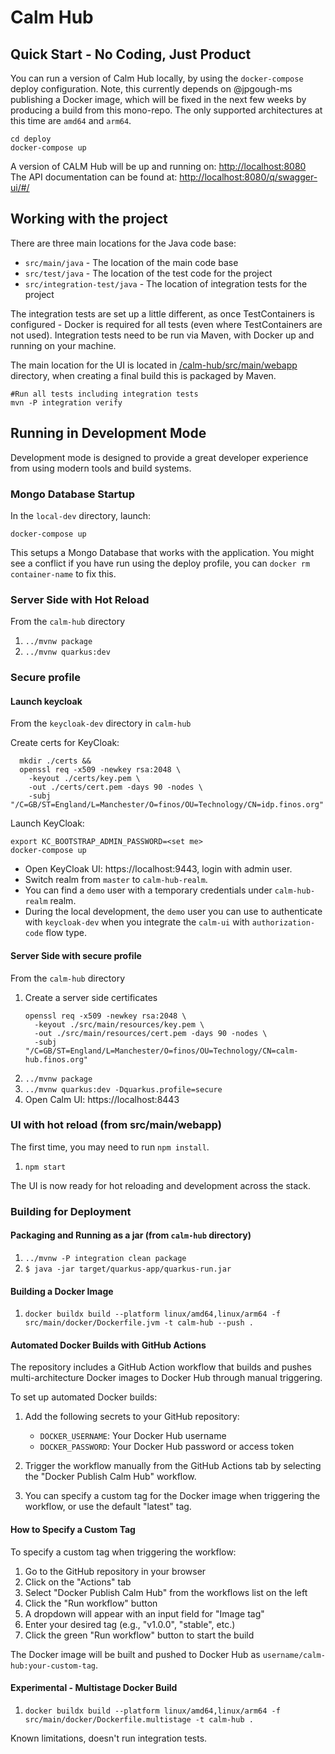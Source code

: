 # Calm Hub

## Quick Start - No Coding, Just Product

You can run a version of Calm Hub locally, by using the `docker-compose` deploy configuration.
Note, this currently depends on @jpgough-ms publishing a Docker image, which will be fixed in the next few weeks by producing a build from this mono-repo.
The only supported architectures at this time are `amd64` and `arm64`.

```shell
cd deploy
docker-compose up
```

A version of CALM Hub will be up and running on: [http://localhost:8080](http://localhost:8080)   
The API documentation can be found at: [http://localhost:8080/q/swagger-ui/#/](http://localhost:8080/q/swagger-ui/#/)

## Working with the project

There are three main locations for the Java code base:

* `src/main/java` - The location of the main code base
* `src/test/java` - The location of the test code for the project
* `src/integration-test/java` - The location of integration tests for the project

The integration tests are set up a little different, as once TestContainers is configured - Docker is required for all tests (even where TestContainers are not used).
Integration tests need to be run via Maven, with Docker up and running on your machine.

The main location for the UI is located in [/calm-hub/src/main/webapp](/calm-hub/src/main/webapp) directory, when creating a final build this is packaged by Maven.

```shell
#Run all tests including integration tests
mvn -P integration verify
```

## Running in Development Mode

Development mode is designed to provide a great developer experience from using modern tools and build systems.

### Mongo Database Startup

In the `local-dev` directory, launch:

```
docker-compose up
```

This setups a Mongo Database that works with the application.
You might see a conflict if you have run using the deploy profile, you can `docker rm container-name` to fix this.

### Server Side with Hot Reload

From the `calm-hub` directory

1. `../mvnw package`
2. `../mvnw quarkus:dev`


### Secure profile

#### Launch keycloak

From the `keycloak-dev` directory in `calm-hub`

Create certs for KeyCloak:

```shell
  mkdir ./certs &&
  openssl req -x509 -newkey rsa:2048 \
    -keyout ./certs/key.pem \
    -out ./certs/cert.pem -days 90 -nodes \
    -subj "/C=GB/ST=England/L=Manchester/O=finos/OU=Technology/CN=idp.finos.org"
```

Launch KeyCloak:
```shell
export KC_BOOTSTRAP_ADMIN_PASSWORD=<set me>
docker-compose up
```
- Open KeyCloak UI: https://localhost:9443, login with admin user.
- Switch realm from `master` to `calm-hub-realm`.
- You can find a `demo` user with a temporary credentials under `calm-hub-realm` realm.
- During the local development, the `demo` user you can use to authenticate with `keycloak-dev` when you integrate the `calm-ui` with `authorization-code` flow type.

#### Server Side with secure profile

From the `calm-hub` directory
1. Create a server side certificates
    ```shell
    openssl req -x509 -newkey rsa:2048 \
      -keyout ./src/main/resources/key.pem \
      -out ./src/main/resources/cert.pem -days 90 -nodes \
      -subj "/C=GB/ST=England/L=Manchester/O=finos/OU=Technology/CN=calm-hub.finos.org"
    ```
2. `../mvnw package`
3. `../mvnw quarkus:dev -Dquarkus.profile=secure`
4. Open Calm UI: https://localhost:8443

### UI with hot reload (from src/main/webapp)

The first time, you may need to run `npm install`.

1. `npm start`

The UI is now ready for hot reloading and development across the stack. 

### Building for Deployment

#### Packaging and Running as a jar (from `calm-hub` directory)

1. `../mvnw -P integration clean package`
2. `$ java -jar target/quarkus-app/quarkus-run.jar`

#### Building a Docker Image

1. `docker buildx build --platform linux/amd64,linux/arm64 -f src/main/docker/Dockerfile.jvm -t calm-hub --push .`

#### Automated Docker Builds with GitHub Actions

The repository includes a GitHub Action workflow that builds and pushes multi-architecture Docker images to Docker Hub through manual triggering.

To set up automated Docker builds:

1. Add the following secrets to your GitHub repository:
   - `DOCKER_USERNAME`: Your Docker Hub username
   - `DOCKER_PASSWORD`: Your Docker Hub password or access token

2. Trigger the workflow manually from the GitHub Actions tab by selecting the "Docker Publish Calm Hub" workflow.

3. You can specify a custom tag for the Docker image when triggering the workflow, or use the default "latest" tag.

#### How to Specify a Custom Tag

To specify a custom tag when triggering the workflow:

1. Go to the GitHub repository in your browser
2. Click on the "Actions" tab
3. Select "Docker Publish Calm Hub" from the workflows list on the left
4. Click the "Run workflow" button
5. A dropdown will appear with an input field for "Image tag"
6. Enter your desired tag (e.g., "v1.0.0", "stable", etc.)
7. Click the green "Run workflow" button to start the build

The Docker image will be built and pushed to Docker Hub as `username/calm-hub:your-custom-tag`.

#### Experimental - Multistage Docker Build

1. `docker buildx build --platform linux/amd64,linux/arm64 -f src/main/docker/Dockerfile.multistage -t calm-hub .`

Known limitations, doesn't run integration tests.
